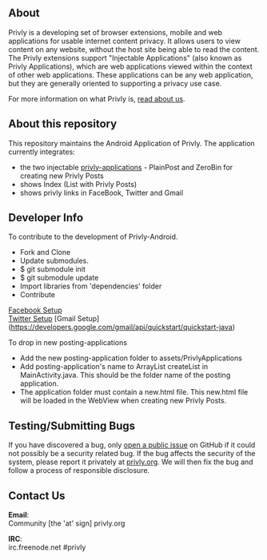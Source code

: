 ## About ##

Privly is a developing set of browser extensions, mobile and web applications for usable internet content privacy. It allows users to view content on any website, without the host site being able to read the content. The Privly extensions support "Injectable Applications" (also known as Privly Applications), which are web applications viewed within the context of other web applications. These applications can be any web application, but they are generally oriented to supporting a privacy use case.

For more information on what Privly is, [read about us](https://priv.ly/pages/about).

## About this repository ##

This repository maintains the Android Application of Privly. The application currently integrates:
* the two injectable [privly-applications](https://github.com/privly/privly-applications/) - PlainPost and ZeroBin for creating new Privly Posts
* shows Index (List with Privly Posts)
* shows privly links in FaceBook, Twitter and Gmail

## Developer Info ##
To contribute to the development of Privly-Android. 

* Fork and Clone 
* Update submodules. 
 * $ git submodule init
 * $ git submodule update
* Import libraries from 'dependencies' folder
* Contribute

[Facebook Setup](https://github.com/privly/privly-android/wiki/To-test%5Cdevelop-Facebook) <br>
[Twitter Setup](https://github.com/privly/privly-android/wiki/To-test%5Cdevelop-Twitter)
[Gmail Setup] (https://developers.google.com/gmail/api/quickstart/quickstart-java)

To drop in new posting-applications

* Add the new posting-application folder to assets/PrivlyApplications
* Add posting-application's name to ArrayList<String> createList in MainActivity.java. This should be the folder name of the posting application. 
* The application folder must contain a new.html file. This new.html file will be loaded in the WebView when creating new Privly Posts. 


## Testing/Submitting Bugs ##

If you have discovered a bug, only [open a public issue](https://github.com/privly/privly-android/issues) on GitHub if it could not possibly be a security related bug. If the bug affects the security of the system, please report it privately at [privly.org](http://www.privly.org/content/bug-report). We will then fix the bug and follow a process of responsible disclosure.

## Contact Us ##

**Email**:  
Community [the 'at' sign] privly.org  

**IRC**:  
irc.freenode.net #privly

